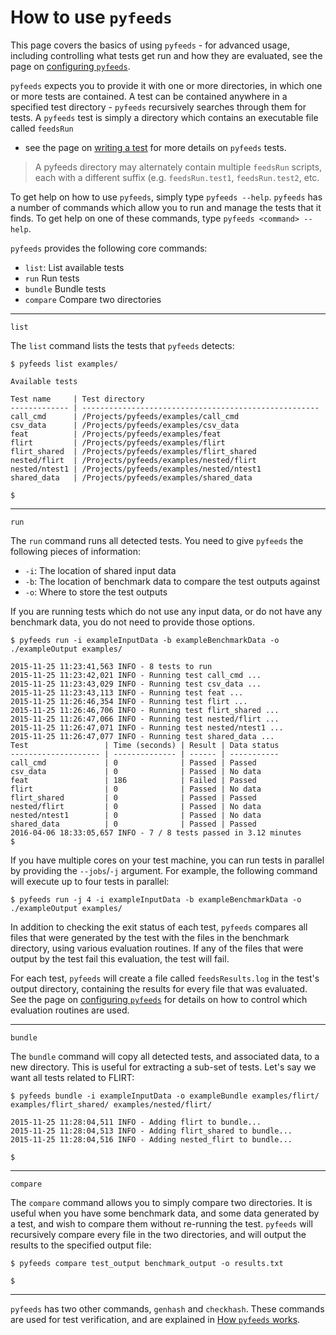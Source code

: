 # How to use `pyfeeds`


This page covers the basics of using `pyfeeds` - for advanced usage, including
controlling what tests get run and how they are evaluated, see the page on
[configuring `pyfeeds`](doc/configuring_pyfeeds.md).


`pyfeeds` expects you to provide it with one or more directories, in which one
or more tests are contained. A test can be contained anywhere in a specified
test directory - `pyfeeds` recursively searches through them for tests.  A `pyfeeds`
test is simply a directory which contains an executable file called `feedsRun`
- see the page on [writing a test](doc/writing_a_test.md) for more details on
`pyfeeds` tests.


> A pyfeeds directory may alternately contain multiple `feedsRun` scripts, each
> with a different suffix (e.g. `feedsRun.test1`, `feedsRun.test2`, etc.


To get help on how to use `pyfeeds`, simply type `pyfeeds --help`.  `pyfeeds`
has a number of commands which allow you to run and manage the tests that it
finds. To get help on one of these commands, type `pyfeeds <command> --help`.


`pyfeeds` provides the following core commands:


 - `list`:   List available tests
 - `run`     Run tests
 - `bundle`  Bundle tests
 - `compare` Compare two directories


---


`list`


The `list`  command lists the tests that `pyfeeds` detects:


```
$ pyfeeds list examples/

Available tests

Test name     | Test directory
------------- | -----------------------------------------------------
call_cmd      | /Projects/pyfeeds/examples/call_cmd
csv_data      | /Projects/pyfeeds/examples/csv_data
feat          | /Projects/pyfeeds/examples/feat
flirt         | /Projects/pyfeeds/examples/flirt
flirt_shared  | /Projects/pyfeeds/examples/flirt_shared
nested/flirt  | /Projects/pyfeeds/examples/nested/flirt
nested/ntest1 | /Projects/pyfeeds/examples/nested/ntest1
shared_data   | /Projects/pyfeeds/examples/shared_data

$
```


---


`run`


The `run` command runs all detected tests. You need to give `pyfeeds` the
following pieces of information:

 - `-i`: The location of shared input data
 - `-b`: The location of benchmark data to compare the test outputs against
 - `-o`: Where to store the test outputs


If you are running tests which do not use any input data, or do not have any
benchmark data, you do not need to provide those options.

```
$ pyfeeds run -i exampleInputData -b exampleBenchmarkData -o ./exampleOutput examples/

2015-11-25 11:23:41,563 INFO - 8 tests to run
2015-11-25 11:23:42,021 INFO - Running test call_cmd ...
2015-11-25 11:23:43,029 INFO - Running test csv_data ...
2015-11-25 11:23:43,113 INFO - Running test feat ...
2015-11-25 11:26:46,354 INFO - Running test flirt ...
2015-11-25 11:26:46,706 INFO - Running test flirt_shared ...
2015-11-25 11:26:47,066 INFO - Running test nested/flirt ...
2015-11-25 11:26:47,071 INFO - Running test nested/ntest1 ...
2015-11-25 11:26:47,077 INFO - Running test shared_data ...
Test                 | Time (seconds) | Result | Data status
-------------------- | -------------- | ------ | -----------
call_cmd             | 0              | Passed | Passed
csv_data             | 0              | Passed | No data
feat                 | 186            | Failed | Passed
flirt                | 0              | Passed | No data
flirt_shared         | 0              | Passed | Passed
nested/flirt         | 0              | Passed | No data
nested/ntest1        | 0              | Passed | No data
shared_data          | 0              | Passed | Passed
2016-04-06 18:33:05,657 INFO - 7 / 8 tests passed in 3.12 minutes
$
```


If you have multiple cores on your test machine, you can run tests in parallel
by providing the `--jobs`/`-j` argument. For example, the following command
will execute up to four tests in parallel:


```
$ pyfeeds run -j 4 -i exampleInputData -b exampleBenchmarkData -o ./exampleOutput examples/
```


In addition to checking the exit status of each test, `pyfeeds` compares all
files that were generated by the test with the files in the benchmark
directory, using various evaluation routines. If any of the files that were
output by the test fail this evaluation, the test will fail.


For each test, `pyfeeds` will create a file called `feedsResults.log` in the
test's output directory, containing the results for every file that was
evaluated. See the page on [configuring `pyfeeds`](doc/configuring_pyfeeds.md)
for details on how to control which evaluation routines are used.


---


`bundle`


The `bundle` command will copy all detected tests, and associated data, to
a new directory. This is useful for extracting a sub-set of tests. Let's say
we want all tests related to FLIRT:


```
$ pyfeeds bundle -i exampleInputData -o exampleBundle examples/flirt/ examples/flirt_shared/ examples/nested/flirt/

2015-11-25 11:28:04,511 INFO - Adding flirt to bundle...
2015-11-25 11:28:04,513 INFO - Adding flirt_shared to bundle...
2015-11-25 11:28:04,516 INFO - Adding nested_flirt to bundle...

$
```

---


`compare`

The `compare` command allows you to simply compare two directories. It is
useful when you have some benchmark data, and some data generated by a test,
and wish to compare them without re-running the test. `pyfeeds` will
recursively compare every file in the two directories, and will output the
results to the specified output file:


```
$ pyfeeds compare test_output benchmark_output -o results.txt

$
```


---


`pyfeeds` has two other commands, `genhash` and `checkhash`.  These commands
are used for test verification, and are explained in [How `pyfeeds`
works](doc/how_pyfeeds_works.md).
